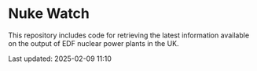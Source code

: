 # Nuke Watch

This repository includes code for retrieving the latest information available on the output of EDF nuclear power plants in the UK.

Last updated: 2025-02-09 11:10